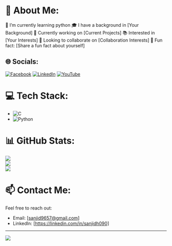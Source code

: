 # 💫 About Me:
🌱 I’m currently learning python
🎓 I have a background in [Your Background]
💼 Currently working on [Current Projects]
📚 Interested in [Your Interests]
🔭 Looking to collaborate on [Collaboration Interests]
🌟 Fun fact: [Share a fun fact about yourself]
## 🌐 Socials:
[![Facebook](https://img.shields.io/badge/Facebook-%231877F2.svg?logo=Facebook&logoColor=white)](https://facebook.com/sanjidh090) 
[![LinkedIn](https://img.shields.io/badge/LinkedIn-%230077B5.svg?logo=linkedin&logoColor=white)](https://linkedin.com/in/sanjidh090) [![YouTube](https://img.shields.io/badge/YouTube-%23FF0000.svg?logo=YouTube&logoColor=white)](https://youtube.com/@sanjidh090) 
# 💻 Tech Stack:
- ![C](https://img.shields.io/badge/c-%2300599C.svg?style=for-the-badge&logo=c&logoColor=white)
- ![Python](https://img.shields.io/badge/python-3670A0?style=for-the-badge&logo=python&logoColor=ffdd54)

# 📊 GitHub Stats:
![](https://github-readme-stats.vercel.app/api?username=sanjidh090&theme=dark&hide_border=false&include_all_commits=true&count_private=true)<br/>
![](https://github-readme-streak-stats.herokuapp.com/?user=sanjidh090&theme=dark&hide_border=false)<br/>
![](https://github-readme-stats.vercel.app/api/top-langs/?username=sanjidh090&theme=dark&hide_border=false&include_all_commits=true&count_private=true&layout=compact)

# 📫 Contact Me:
Feel free to reach out:
- Email: [sanjid9657@gmail.com]
- LinkedIn: [https://linkedin.com/in/sanjidh090]
---
[![](https://visitcount.itsvg.in/api?id=sanjidh090&icon=0&color=0)](https://visitcount.itsvg.in)

<!-- Proudly created with GPRM ( https://gprm.itsvg.in ) -->
